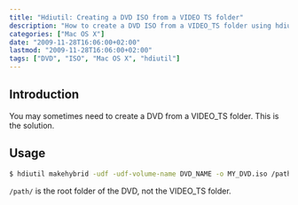 ```yaml
---
title: "Hdiutil: Creating a DVD ISO from a VIDEO TS folder"
description: "How to create a DVD ISO from a VIDEO_TS folder using hdiutil on Mac OS X"
categories: ["Mac OS X"]
date: "2009-11-28T16:06:00+02:00"
lastmod: "2009-11-28T16:06:00+02:00"
tags: ["DVD", "ISO", "Mac OS X", "hdiutil"]
---
```


## Introduction

You may sometimes need to create a DVD from a VIDEO_TS folder. This is the solution.

## Usage

```bash
$ hdiutil makehybrid -udf -udf-volume-name DVD_NAME -o MY_DVD.iso /path/
```

`/path/` is the root folder of the DVD, not the VIDEO_TS folder.
